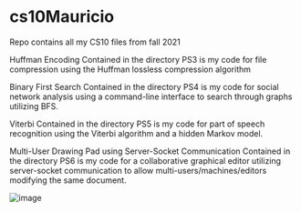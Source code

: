# cs10Mauricio

Repo contains all my CS10 files from fall 2021

Huffman Encoding 
Contained in the directory PS3 is my code for file compression using the Huffman lossless compression algorithm 

Binary First Search 
Contained in the directory PS4 is my code for social network analysis using a command-line interface to search through graphs utilizing BFS.


Viterbi 
Contained in the directory PS5 is my code for part of speech recognition using the Viterbi algorithm and a hidden Markov model. 


Multi-User Drawing Pad using Server-Socket Communication 
Contained in the directory PS6 is my code for a collaborative graphical editor utilizing server-socket communication to allow multi-users/machines/editors modifying the same document.




![image](https://user-images.githubusercontent.com/97063493/165313385-db6fe714-342d-47ac-a3c8-21440c47f547.png)
